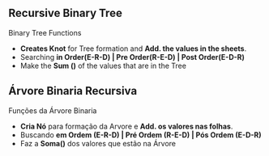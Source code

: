 ## Recursive Binary Tree

Binary Tree Functions
- **Creates Knot** for Tree formation and **Add. the values in the sheets**.
- Searching **in Order(E-R-D) | Pre Order(R-E-D) | Post Order(E-D-R)**
- Make the **Sum ()** of the values that are in the Tree


## Árvore Binaria Recursiva

Funções da Árvore Binaria
- **Cria Nó** para formação da Arvore e **Add. os valores nas folhas**.
- Buscando **em Ordem (E-R-D) | Pré Ordem (R-E-D) | Pós Ordem (E-D-R)**
- Faz a **Soma()** dos valores que estão na Árvore
